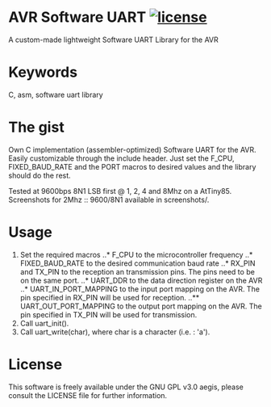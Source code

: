 # AVR Software UART [![license](https://img.shields.io/badge/license-GPLv3-brightgreen.svg)](LICENSE)
A custom-made lightweight Software UART Library for the AVR

# Keywords 
C, asm, software uart library

# The gist
Own C implementation (assembler-optimized) Software UART for the AVR.
Easily customizable through the include header. Just set the F_CPU, FIXED_BAUD_RATE and the PORT macros to 
desired values and the library should do the rest. 

Tested at 9600bps 8N1 LSB first @ 1, 2, 4 and 8Mhz on a AtTiny85. Screenshots for 2Mhz :: 9600/8N1 available
in screenshots/.

# Usage 

1. Set the required macros
..* F_CPU to the microcontroller frequency
..* FIXED_BAUD_RATE to the desired communication baud rate
..* RX_PIN and TX_PIN to the reception an transmission pins. The pins need to be on the same port.
..* UART_DDR to the data direction register on the AVR
..* UART_IN_PORT_MAPPING to the input port mapping on the AVR. The pin specified in RX_PIN will be used 
for reception.
..** UART_OUT_PORT_MAPPING to the output port mapping on the AVR. The pin specified in TX_PIN will be used 
for transmission. 
2. Call uart_init().
3. Call uart_write(char), where char is a character (i.e. : 'a').

# License
This software is freely available under the GNU GPL v3.0 aegis, please consult the LICENSE file for further information.